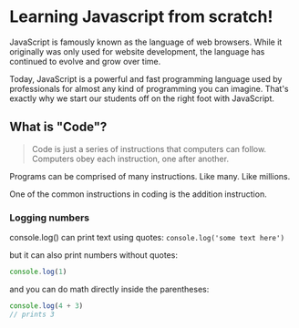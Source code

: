 # Learning Javascript from scratch!
JavaScript is famously known as the language of web browsers. While it originally was only used for website development, the language has continued to evolve and grow over time.

Today, JavaScript is a powerful and fast programming language used by professionals for almost any kind of programming you can imagine. That's exactly why we start our students off on the right foot with JavaScript.

## What is "Code"?
> Code is just a series of instructions that computers can follow. Computers obey each instruction, one after another.

Programs can be comprised of many instructions. Like many. Like millions.

One of the common instructions in coding is the addition instruction.

### Logging numbers
console.log() can print text using quotes:
```console.log('some text here')```

but it can also print numbers without quotes:
```js 
console.log(1)
```
and you can do math directly inside the parentheses:
```js
console.log(4 + 3)
// prints 3
```

